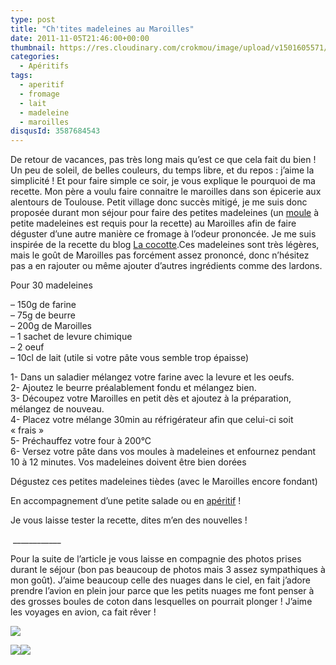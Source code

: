 ```yaml
---
type: post
title: "Ch'tites madeleines au Maroilles"
date: 2011-11-05T21:46:00+00:00
thumbnail: https://res.cloudinary.com/crokmou/image/upload/v1501605571/20111103_madeleine_maroille_1-73x110_jqj8ct.jpg
categories: 
  - Apéritifs
tags: 
  - aperitif
  - fromage
  - lait
  - madeleine
  - maroilles
disqusId: 3587684543
---
```


De retour de vacances, pas très long mais qu’est ce que cela fait du bien ! Un peu de soleil, de belles couleurs, du temps libre, et du repos : j’aime la simplicité ! Et pour faire simple ce soir, je vous explique le pourquoi de ma recette. Mon père a voulu faire connaitre le maroilles dans son épicerie aux alentours de Toulouse. Petit village donc succès mitigé, je me suis donc proposée durant mon séjour pour faire des petites madeleines (un [moule](http://www.rueducommerce.fr/m/pl/malid:5325292) à petite madeleines est requis pour la recette) au Maroilles afin de faire déguster d’une autre manière ce fromage à l’odeur prononcée. Je me suis inspirée de la recette du blog [La cocotte](http://lacocotte.nordblogs.com/archive/2011/03/02/ch-tites-madeleines.html).Ces madeleines sont très légères, mais le goût de Maroilles pas forcément assez prononcé, donc n’hésitez pas a en rajouter ou même ajouter d’autres ingrédients comme des lardons.



Pour 30 madeleines

– 150g de farine  
– 75g de beurre  
– 200g de Maroilles  
– 1 sachet de levure chimique  
– 2 oeuf  
– 10cl de lait (utile si votre pâte vous semble trop épaisse)

1- Dans un saladier mélangez votre farine avec la levure et les oeufs.  
2- Ajoutez le beurre préalablement fondu et mélangez bien.  
3- Découpez votre Maroilles en petit dès et ajoutez à la préparation, mélangez de nouveau.  
4- Placez votre mélange 30min au réfrigérateur afin que celui-ci soit « frais »  
5- Préchauffez votre four à 200°C  
6- Versez votre pâte dans vos moules à madeleines et enfournez pendant 10 à 12 minutes. Vos madeleines doivent être bien dorées



Dégustez ces petites madeleines tièdes (avec le Maroilles encore fondant)

En accompagnement d’une petite salade ou en [apéritif](http://www.rueducommerce.fr/m/pl/malid:4969865) !

Je vous laisse tester la recette, dites m’en des nouvelles !

 ____________

Pour la suite de l’article je vous laisse en compagnie des photos prises durant le séjour (bon pas beaucoup de photos mais 3 assez sympathiques à mon goût). J’aime beaucoup celle des nuages dans le ciel, en fait j’adore prendre l’avion en plein jour parce que les petits nuages me font penser à des grosses boules de coton dans lesquelles on pourrait plonger ! J’aime les voyages en avion, ca fait rêver !

[![](http://1.bp.blogspot.com/-gqHQFPUXMKc/TrWe7xvDuSI/AAAAAAAABDQ/A8tpm2nE4Dc/s640/IMG_5017.jpg)](http://1.bp.blogspot.com/-gqHQFPUXMKc/TrWe7xvDuSI/AAAAAAAABDQ/A8tpm2nE4Dc/s1600/IMG_5017.jpg)

[![](http://3.bp.blogspot.com/-aPEz_Sa3frw/TrWe4mOSdjI/AAAAAAAABDI/g-Z7PCfiYUY/s400/IMG_4861.jpg)](http://3.bp.blogspot.com/-aPEz_Sa3frw/TrWe4mOSdjI/AAAAAAAABDI/g-Z7PCfiYUY/s1600/IMG_4861.jpg)[![](http://4.bp.blogspot.com/-il2YIIBi2_Q/TrWewc3vSEI/AAAAAAAABDA/UUDowouyYew/s400/IMG_4844.jpg)](http://4.bp.blogspot.com/-il2YIIBi2_Q/TrWewc3vSEI/AAAAAAAABDA/UUDowouyYew/s1600/IMG_4844.jpg)